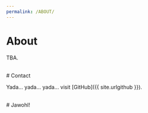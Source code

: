 ```yaml
---
permalink: /ABOUT/
---
```


# About

TBA.

<br>
# Contact

Yada... yada... yada... visit [GitHub]({{ site.urlgithub }}).

<br>
# Jawohl!

